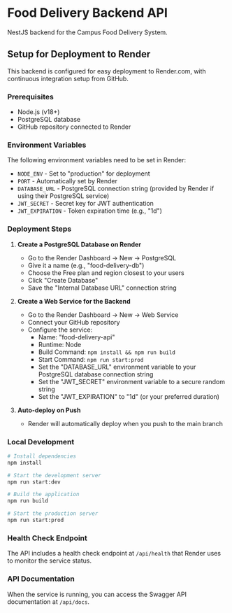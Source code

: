 # Food Delivery Backend API

NestJS backend for the Campus Food Delivery System.

## Setup for Deployment to Render

This backend is configured for easy deployment to Render.com, with continuous integration setup from GitHub.

### Prerequisites

- Node.js (v18+)
- PostgreSQL database
- GitHub repository connected to Render

### Environment Variables

The following environment variables need to be set in Render:

- `NODE_ENV` - Set to "production" for deployment
- `PORT` - Automatically set by Render
- `DATABASE_URL` - PostgreSQL connection string (provided by Render if using their PostgreSQL service)
- `JWT_SECRET` - Secret key for JWT authentication
- `JWT_EXPIRATION` - Token expiration time (e.g., "1d")

### Deployment Steps

1. **Create a PostgreSQL Database on Render**
   - Go to the Render Dashboard → New → PostgreSQL
   - Give it a name (e.g., "food-delivery-db")
   - Choose the Free plan and region closest to your users
   - Click "Create Database"
   - Save the "Internal Database URL" connection string

2. **Create a Web Service for the Backend**
   - Go to the Render Dashboard → New → Web Service
   - Connect your GitHub repository
   - Configure the service:
     - Name: "food-delivery-api"
     - Runtime: Node
     - Build Command: `npm install && npm run build`
     - Start Command: `npm run start:prod`
     - Set the "DATABASE_URL" environment variable to your PostgreSQL database connection string
     - Set the "JWT_SECRET" environment variable to a secure random string
     - Set the "JWT_EXPIRATION" to "1d" (or your preferred duration)

3. **Auto-deploy on Push**
   - Render will automatically deploy when you push to the main branch

### Local Development

```bash
# Install dependencies
npm install

# Start the development server
npm run start:dev

# Build the application
npm run build

# Start the production server
npm run start:prod
```

### Health Check Endpoint

The API includes a health check endpoint at `/api/health` that Render uses to monitor the service status.

### API Documentation

When the service is running, you can access the Swagger API documentation at `/api/docs`.
